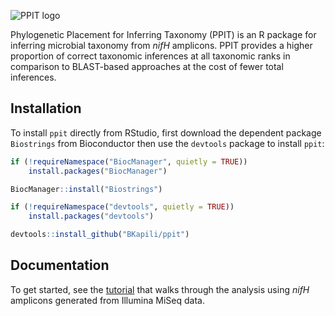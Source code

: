 
<!-- README.md is generated from README.Rmd. Please edit that file -->

![PPIT
logo](https://raw.githubusercontent.com/BKapili/ppit/master/logo/PPIT_logo_v1.png)

<!-- badges: start -->

<!-- badges: end -->

Phylogenetic Placement for Inferring Taxonomy (PPIT) is an R package for
inferring microbial taxonomy from *nifH* amplicons. PPIT provides a
higher proportion of correct taxonomic inferences at all taxonomic ranks
in comparison to BLAST-based approaches at the cost of fewer total
inferences.

## Installation

To install `ppit` directly from RStudio, first download the dependent
package `Biostrings` from Bioconductor then use the `devtools` package
to install `ppit`:

``` r
if (!requireNamespace("BiocManager", quietly = TRUE))
    install.packages("BiocManager")

BiocManager::install("Biostrings")

if (!requireNamespace("devtools", quietly = TRUE))
    install.packages("devtools")

devtools::install_github("BKapili/ppit")
```

## Documentation

To get started, see the
[tutorial](https://github.com/BKapili/ppit/blob/master/tutorial/ppit_tutorial.md)
that walks through the analysis using *nifH* amplicons generated from
Illumina MiSeq data.
